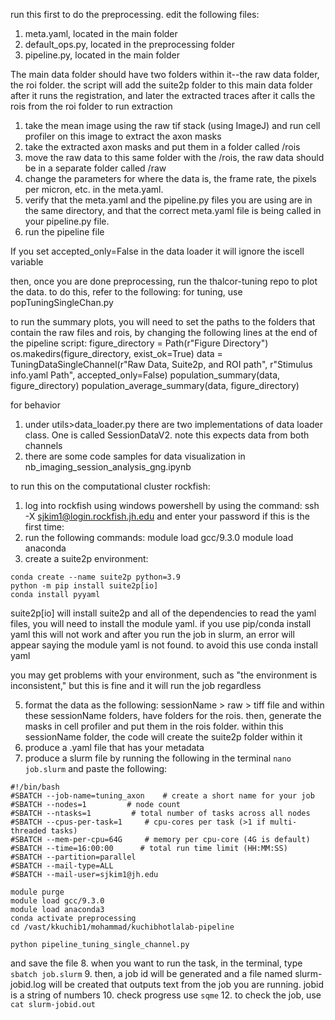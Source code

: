 run this first to do the preprocessing. edit the following files:
1. meta.yaml, located in the main folder
2. default_ops.py, located in the preprocessing folder
3. pipeline.py, located in the main folder

The main data folder should have two folders within it--the raw data folder, the roi folder. the script will add the suite2p folder to this main data folder after it runs the registration, and later the extracted traces after it calls the rois from the roi folder to run extraction

1. take the mean image using the raw tif stack (using ImageJ) and run cell profiler on this image to extract the axon masks
2. take the extracted axon masks and put them in a folder called /rois
3. move the raw data to this same folder with the /rois, the raw data should be in a separate folder called /raw
4. change the parameters for where the data is, the frame rate, the pixels per micron, etc. in the meta.yaml.
5. verify that the meta.yaml and the pipeline.py files you are using are in the same directory, and that the correct meta.yaml file is being called in your pipeline.py file.
6. run the pipeline file 

If you set accepted_only=False in the data loader it will ignore the iscell variable

then, once you are done preprocessing, run the thalcor-tuning repo to plot the data. to do this, refer to the following:
for tuning, use popTuningSingleChan.py

to run the summary plots, you will need to set the paths to the folders that contain the raw files and rois, by changing the following lines at the end of the pipeline script:
figure_directory = Path(r"Figure Directory")
os.makedirs(figure_directory, exist_ok=True)
data = TuningDataSingleChannel(r"Raw Data, Suite2p, and ROI path", r"Stimulus info.yaml Path", accepted_only=False)
population_summary(data, figure_directory)
population_average_summary(data, figure_directory)

for behavior
1. under utils>data_loader.py there are two implementations of data loader class. One is called SessionDataV2. note this expects data from both channels
2. there are some code samples for data visualization in nb_imaging_session_analysis_gng.ipynb


to run this on the computational cluster rockfish:
1. log into rockfish using windows powershell by using the command:
 ssh -X sjkim1@login.rockfish.jh.edu
and enter your password
if this is the first time:
2. run the following commands:
module load gcc/9.3.0
module load anaconda
3. create a suite2p environment:
```
conda create --name suite2p python=3.9
python -m pip install suite2p[io]
conda install pyyaml 
```
suite2p[io] will install suite2p and all of the dependencies
to read the yaml files, you will need to install the module yaml. if you use pip/conda install yaml this will not work and after you run the job in slurm, an error will appear saying the module yaml is not found. to avoid this use conda install yaml

you may get problems with your environment, such as "the environment is inconsistent," but this is fine and it will run the job regardless

5. format the data as the following:
sessionName > raw > tiff file
and within these sessionName folders, have folders for the rois. then, generate the masks in cell profiler and put them in the rois folder. 
within this sessionName folder, the code will create the suite2p folder within it
7. produce a .yaml file that has your metadata
8. produce a slurm file by running the following in the terminal
```nano job.slurm```
and paste the following:
```
#!/bin/bash
#SBATCH --job-name=tuning_axon	  # create a short name for your job
#SBATCH --nodes=1         # node count
#SBATCH --ntasks=1         # total number of tasks across all nodes
#SBATCH --cpus-per-task=1     # cpu-cores per task (>1 if multi-threaded tasks)
#SBATCH --mem-per-cpu=64G     # memory per cpu-core (4G is default)
#SBATCH --time=16:00:00      # total run time limit (HH:MM:SS)
#SBATCH --partition=parallel
#SBATCH --mail-type=ALL
#SBATCH --mail-user=sjkim1@jh.edu

module purge
module load gcc/9.3.0
module load anaconda3
conda activate preprocessing
cd /vast/kkuchib1/mohammad/kuchibhotlalab-pipeline

python pipeline_tuning_single_channel.py
```

and save the file
8. when you want to run the task, in the terminal, type
```sbatch job.slurm```
9. then, a job id will be generated and a file named slurm-jobid.log will be created that outputs text from the job you are running. jobid is a string of numbers
10. check progress use ```sqme```
12. to check the job, use ```cat slurm-jobid.out```
